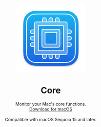 <div align="center">
  <img width="225" height="225" src="/assets/Icon.png" alt="Logo">
  <h1><b>Core</b></h1>
  <p>Monitor your Mac's core functions.<br>
  <a href="https://github.com/aramsoneson/Core/releases/latest/download/Core.dmg">Download for macOS</a><br><br>
  Compatible with macOS Sequoia 15 and later.</p>
</div>
